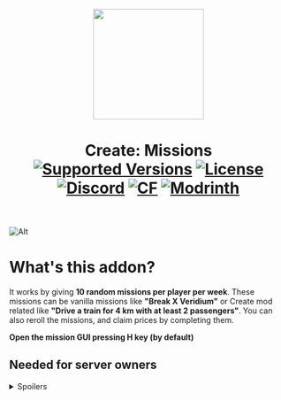 <p align="center">
  <img width="200" src="https://kryeit.com/images/missions_logo.png">
</p>


<h1 align="center">Create: Missions  <br>
	<a href="https://www.curseforge.com/minecraft/mc-mods/missions/files"><img src="https://cf.way2muchnoise.eu/versions/missions.svg" alt="Supported Versions"></a>
	<a href="https://github.com/Kryeit/Missions/LICENSE"><img src="https://img.shields.io/github/license/Creators-of-Create/Create?style=flat&color=900c3f" alt="License"></a>
	<a href="https://discord.gg/3Mq6E2tRBU"><img src="https://img.shields.io/discord/1100446990590034041?color=5865f2&label=Discord&style=flat" alt="Discord"></a>
	<a href="https://www.curseforge.com/minecraft/mc-mods/missions"><img src="http://cf.way2muchnoise.eu/missions.svg" alt="CF"></a>
    <a href="https://modrinth.com/mod/missions"><img src="https://img.shields.io/modrinth/dt/missions?logo=modrinth&label=&suffix=%20&style=flat&color=242629&labelColor=5ca424&logoColor=1c1c1c" alt="Modrinth"></a>
    <br><br>
</h1>

![Alt](https://repobeats.axiom.co/api/embed/1748da4aacf50a306cf62b32d6807ae7ab5438fb.svg "Repobeats analytics image")

# What's this addon?
It works by giving **10 random missions per player per week**. These missions can be vanilla missions like **"Break X Veridium"** or Create mod related like **"Drive a train for 4 km with at least 2 passengers"**. You can also reroll the missions, and claim prices by completing them.

**Open the mission GUI pressing H key (by default)**

## Needed for server owners
<details>
<summary>Spoilers</summary>

Select the currency in `config\missions\currency.json`, it will be 64 -> 1 in the same order the list is in, by default. You can change it by going to `config\missions\config.json` and changing the value of "exchange-rate". This **only** affects the exchange rate of the Exchange ATM Block, which is the only way of exchanging coins this mod gives.

<details>
<summary>missions.json -> How to configure the missions? </summary>
This file can be found in `config\missions\missions.json`.
An example mission configuration:

```json
"place": {
    "reward": {
      "amount": "2-23",
      "item": "createdeco:iron_coin"
    },
    "missions": {
      "create:track_signal": "20-50"
    },
    "titles": [
      "Example title"
    ]
  }
```

Ranges like 2-23 mean a number at random from 2 to 23, both included.
Mission example: Place 35 Track Signal(s)
Reward example: 2-23 Iron Coin(s)

As you can see, the action number is randomly selected from its range at the time of receiving that mission, whereas the reward range is randomly selected from its range at the moment of *redeeming/claiming* the completed mission.

#

You can add as many item id's to the "missions" bracket, and add as many titles to "titles" bracket, for a mission to be granted one item and one title, both randomly from those inside the bracket.

</details>
<details>
<summary>Mechanical Exchanger Block </summary>

<p align="center">
  <img width="200" src="https://cdn.modrinth.com/data/KN33kvHF/images/c3e00905e1082e33477a90274f27b09ec4919f3a.png">

The Mechanical Exchanger doesn't have a crafting recipe, and can only be obtained with a 1% change after compleating a hard mission.

It lets you to exchange currencies from smaller to bigger currency. Depends on which rotation direction the shaft has. It also requires 100 rpm, and consumes much more SU.
</p>
</details>
<details>
<summary>Suggestions </summary>

- I suggest changing the default `config\missions\currency.json` to coin items that you have in your modpack. In my case, I use Create Deco coins (when using Create deco, this currency.json will be created instead):

```json
[
  "createdeco:zinc_coin",
  "createdeco:copper_coin",
  "createdeco:brass_coin"
]
```

- Incentive in your server an economy with no virtual balance or top lists
- Modify from time to time the missions to they get refreshed for the players, also touchups to the missions ranges are really needed for balancing. If someone uses a better mission config file and more balanced feel free to share it with me!
- Have in mind always the ability for a player to reroll a mission, dont give them money to infinitely reroll missions as that takes fun away. Build your economy balancing having that cost in mind.
- Use the Mechanical Exchanger to build a public bank!
</details>

</details>